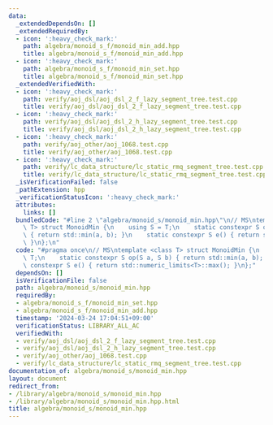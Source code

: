 ```yaml
---
data:
  _extendedDependsOn: []
  _extendedRequiredBy:
  - icon: ':heavy_check_mark:'
    path: algebra/monoid_s_f/monoid_min_add.hpp
    title: algebra/monoid_s_f/monoid_min_add.hpp
  - icon: ':heavy_check_mark:'
    path: algebra/monoid_s_f/monoid_min_set.hpp
    title: algebra/monoid_s_f/monoid_min_set.hpp
  _extendedVerifiedWith:
  - icon: ':heavy_check_mark:'
    path: verify/aoj_dsl/aoj_dsl_2_f_lazy_segment_tree.test.cpp
    title: verify/aoj_dsl/aoj_dsl_2_f_lazy_segment_tree.test.cpp
  - icon: ':heavy_check_mark:'
    path: verify/aoj_dsl/aoj_dsl_2_h_lazy_segment_tree.test.cpp
    title: verify/aoj_dsl/aoj_dsl_2_h_lazy_segment_tree.test.cpp
  - icon: ':heavy_check_mark:'
    path: verify/aoj_other/aoj_1068.test.cpp
    title: verify/aoj_other/aoj_1068.test.cpp
  - icon: ':heavy_check_mark:'
    path: verify/lc_data_structure/lc_static_rmq_segment_tree.test.cpp
    title: verify/lc_data_structure/lc_static_rmq_segment_tree.test.cpp
  _isVerificationFailed: false
  _pathExtension: hpp
  _verificationStatusIcon: ':heavy_check_mark:'
  attributes:
    links: []
  bundledCode: "#line 2 \"algebra/monoid_s/monoid_min.hpp\"\n// MS\ntemplate <class\
    \ T> struct MonoidMin {\n    using S = T;\n    static constexpr S op(S a, S b)\
    \ { return std::min(a, b); }\n    static constexpr S e() { return std::numeric_limits<T>::max();\
    \ }\n};\n"
  code: "#pragma once\n// MS\ntemplate <class T> struct MonoidMin {\n    using S =\
    \ T;\n    static constexpr S op(S a, S b) { return std::min(a, b); }\n    static\
    \ constexpr S e() { return std::numeric_limits<T>::max(); }\n};"
  dependsOn: []
  isVerificationFile: false
  path: algebra/monoid_s/monoid_min.hpp
  requiredBy:
  - algebra/monoid_s_f/monoid_min_set.hpp
  - algebra/monoid_s_f/monoid_min_add.hpp
  timestamp: '2024-03-24 17:04:51+09:00'
  verificationStatus: LIBRARY_ALL_AC
  verifiedWith:
  - verify/aoj_dsl/aoj_dsl_2_f_lazy_segment_tree.test.cpp
  - verify/aoj_dsl/aoj_dsl_2_h_lazy_segment_tree.test.cpp
  - verify/aoj_other/aoj_1068.test.cpp
  - verify/lc_data_structure/lc_static_rmq_segment_tree.test.cpp
documentation_of: algebra/monoid_s/monoid_min.hpp
layout: document
redirect_from:
- /library/algebra/monoid_s/monoid_min.hpp
- /library/algebra/monoid_s/monoid_min.hpp.html
title: algebra/monoid_s/monoid_min.hpp
---
```

